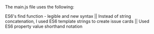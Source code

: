 The main.js file uses the following:

ES6's find function - legible and new syntax || 
Instead of string concatenation, I used ES6 template strings to create issue cards ||
Used ES6 property value shorthand notation


